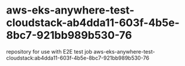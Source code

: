 # aws-eks-anywhere-test-cloudstack-ab4dda11-603f-4b5e-8bc7-921bb989b530-76
repository for use with E2E test job aws-eks-anywhere-test-cloudstack:ab4dda11-603f-4b5e-8bc7-921bb989b530-76
